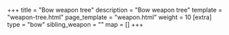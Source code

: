 +++
title = "Bow weapon tree"
description = "Bow weapon tree"
template = "weapon-tree.html"
page_template = "weapon.html"
weight = 10
[extra]
type = "bow"
sibling_weapon = ""
map = []
+++
